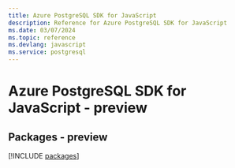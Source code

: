 ```yaml
---
title: Azure PostgreSQL SDK for JavaScript
description: Reference for Azure PostgreSQL SDK for JavaScript
ms.date: 03/07/2024
ms.topic: reference
ms.devlang: javascript
ms.service: postgresql
---
```

# Azure PostgreSQL SDK for JavaScript - preview
## Packages - preview
[!INCLUDE [packages](postgresql-index.md)]